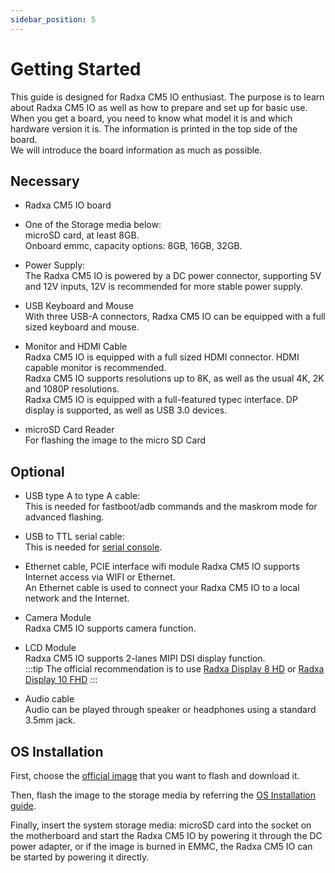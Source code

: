 ```yaml
---
sidebar_position: 5
---
```


# Getting Started

This guide is designed for Radxa CM5 IO enthusiast. The purpose is to learn about Radxa CM5 IO as well as how to prepare and set up for basic use.  
When you get a board, you need to know what model it is and which hardware version it is. The information is printed in the top side of the board.  
We will introduce the board information as much as possible.

## Necessary

- Radxa CM5 IO board

- One of the Storage media below:  
  microSD card, at least 8GB.  
  Onboard emmc, capacity options: 8GB, 16GB, 32GB.

- Power Supply:  
  The Radxa CM5 IO is powered by a DC power connector, supporting 5V and 12V inputs, 12V is recommended for more stable power supply.

- USB Keyboard and Mouse  
  With three USB-A connectors, Radxa CM5 IO can be equipped with a full sized keyboard and mouse.

- Monitor and HDMI Cable  
  Radxa CM5 IO is equipped with a full sized HDMI connector. HDMI capable monitor is recommended.  
  Radxa CM5 IO supports resolutions up to 8K, as well as the usual 4K, 2K and 1080P resolutions.  
  Radxa CM5 IO is equipped with a full-featured typec interface. DP display is supported, as well as USB 3.0 devices.

- microSD Card Reader  
  For flashing the image to the micro SD Card

## Optional

- USB type A to type A cable:  
  This is needed for fastboot/adb commands and the maskrom mode for advanced flashing.

- USB to TTL serial cable:  
  This is needed for [serial console](/general-tutorial/serial).

- Ethernet cable, PCIE interface wifi module
  Radxa CM5 IO supports Internet access via WIFI or Ethernet.  
  An Ethernet cable is used to connect your Radxa CM5 IO to a local network and the Internet.

- Camera Module  
  Radxa CM5 IO supports camera function.

- LCD Module  
  Radxa CM5 IO supports 2-lanes MIPI DSI display function.  
  :::tip
  The official recommendation is to use [Radxa Display 8 HD](/accessories/lcd-8-hd) or [Radxa Display 10 FHD](/accessories/lcd-10-fhd)
  :::

- Audio cable  
  Audio can be played through speaker or headphones using a standard 3.5mm jack.

## OS Installation

First, choose the [official image](/compute-module/images) that you want to flash and download it.

Then, flash the image to the storage media by referring the [OS Installation guide](/general-tutorial/os-installation).

Finally, insert the system storage media: microSD card into the socket on the motherboard and start the Radxa CM5 IO by powering it through the DC power adapter, or if the image is burned in EMMC, the Radxa CM5 IO can be started by powering it directly.
